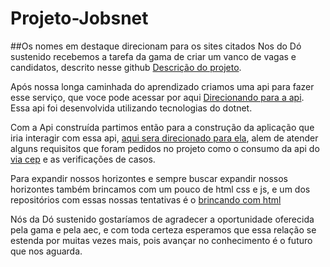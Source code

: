 # Projeto-Jobsnet
##Os nomes em destaque direcionam para os sites citados
Nos do Dó sustenido recebemos a tarefa da gama de criar um vanco de vagas e candidatos, descrito nesse github [Descrição do projeto](https://github.com/educacao-gama/desafios-gama/tree/main/banco%20de%20curriculos).

Após nossa longa caminhada do aprendizado criamos uma api para fazer esse serviço, que voce pode acessar por aqui [Direcionando para a api](https://github.com/matheusPossidonio/Api_JobNet). Essa api foi desenvolvida utilizando tecnologias do dotnet. 

Com a Api construída partimos então para a construção da aplicação que iria interagir com essa api, [aqui sera direcionado para ela](https://github.com/matheusPossidonio/Aplicacao_Mvc_JobsNet), alem de atender alguns requisitos que foram pedidos no projeto como o consumo da api do [via cep](https://viacep.com.br/) e as verificações de casos.

Para expandir nossos horizontes e sempre buscar expandir nossos horizontes também brincamos com um pouco de html css e js, e um dos repositórios com essas nossas tentativas é o
[brincando com html](https://github.com/matheusPossidonio/Brincando-com-html)

Nós da Dó sustenido gostaríamos de agradecer a oportunidade oferecida pela gama e pela aec, e com toda certeza esperamos que essa relação se estenda por muitas vezes mais, pois avançar no conhecimento é o futuro que nos aguarda.
